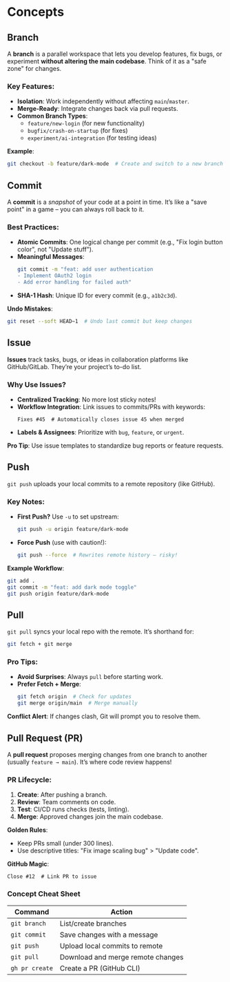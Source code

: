 # Concepts

## Branch
A **branch** is a parallel workspace that lets you develop features, fix bugs, or experiment **without altering the main codebase**. Think of it as a "safe zone" for changes.

### Key Features:
- **Isolation**: Work independently without affecting `main`/`master`.
- **Merge-Ready**: Integrate changes back via pull requests.
- **Common Branch Types**:
  - `feature/new-login` (for new functionality)
  - `bugfix/crash-on-startup` (for fixes)
  - `experiment/ai-integration` (for testing ideas)

**Example**:
```bash
git checkout -b feature/dark-mode  # Create and switch to a new branch
```

## Commit
A **commit** is a *snapshot* of your code at a point in time. It’s like a "save point" in a game – you can always roll back to it.

### Best Practices:
- **Atomic Commits**: One logical change per commit (e.g., "Fix login button color", not "Update stuff").
- **Meaningful Messages**:
  ```bash
  git commit -m "feat: add user authentication
  - Implement OAuth2 login
  - Add error handling for failed auth"
  ```
- **SHA-1 Hash**: Unique ID for every commit (e.g., `a1b2c3d`).

**Undo Mistakes**:
```bash
git reset --soft HEAD~1  # Undo last commit but keep changes
```

## Issue
**Issues** track tasks, bugs, or ideas in collaboration platforms like GitHub/GitLab. They’re your project’s to-do list.

### Why Use Issues?
- **Centralized Tracking**: No more lost sticky notes!
- **Workflow Integration**: Link issues to commits/PRs with keywords:
  ```
  Fixes #45  # Automatically closes issue 45 when merged
  ```
- **Labels & Assignees**: Prioritize with `bug`, `feature`, or `urgent`.

**Pro Tip**: Use issue templates to standardize bug reports or feature requests.

## Push
`git push` uploads your local commits to a remote repository (like GitHub).

### Key Notes:
- **First Push?** Use `-u` to set upstream:
  ```bash
  git push -u origin feature/dark-mode
  ```
- **Force Push** (use with caution!):
  ```bash
  git push --force  # Rewrites remote history – risky!
  ```

**Example Workflow**:
```bash
git add .
git commit -m "feat: add dark mode toggle"
git push origin feature/dark-mode
```

## Pull
`git pull` syncs your local repo with the remote. It’s shorthand for:
```bash
git fetch + git merge
```

### Pro Tips:
- **Avoid Surprises**: Always `pull` before starting work.
- **Prefer Fetch + Merge**:
  ```bash
  git fetch origin  # Check for updates
  git merge origin/main  # Merge manually
  ```

**Conflict Alert**: If changes clash, Git will prompt you to resolve them.

## Pull Request (PR)
A **pull request** proposes merging changes from one branch to another (usually `feature → main`). It’s where code review happens!

### PR Lifecycle:
1. **Create**: After pushing a branch.
2. **Review**: Team comments on code.
3. **Test**: CI/CD runs checks (tests, linting).
4. **Merge**: Approved changes join the main codebase.

**Golden Rules**:
- Keep PRs small (under 300 lines).
- Use descriptive titles: "Fix image scaling bug" > "Update code".

**GitHub Magic**:
```
Close #12  # Link PR to issue
```

### Concept Cheat Sheet
| Command          | Action                                  |
|------------------|-----------------------------------------|
| `git branch`     | List/create branches                    |
| `git commit`     | Save changes with a message             |
| `git push`       | Upload local commits to remote          |
| `git pull`       | Download and merge remote changes       |
| `gh pr create`   | Create a PR (GitHub CLI)                |
